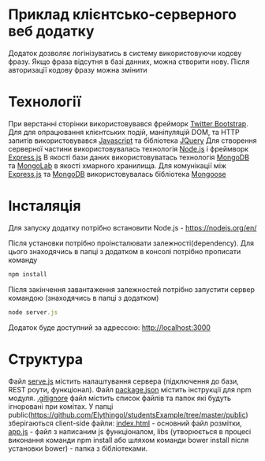 # Приклад клієнтсько-серверного веб додатку
Додаток дозволяє логінізуватись в систему використовуючи кодову фразу.
Якщо фраза відсутня в базі данних, можна створити нову. 
Після авторизації кодову фразу можна змінити 
# Технології
При верстанні сторінки використовувався фрейморк [Twitter Bootstrap](http://getbootstrap.com/).
Для для опрацювання клієнтських подій, маніпуляцій DOM, та HTTP запитів використовувався 
[Javascript](https://developer.mozilla.org/en-US/docs/Web/JavaScript) та бібліотека [JQuery](https://jquery.com/)
Для створення серверної частини використовувалась технологія [Node.js](https://nodejs.org/en/) і фреймворк [Express.js](http://expressjs.com/)
В якості бази даних використовуватась технологія [MongoDB](https://www.mongodb.org/) та [MongoLab](https://mongolab.com/) в якості хмарного хранилища.
Для комунікації між [Express.js](http://expressjs.com/) та [MongoDB](https://www.mongodb.org/) використовувалась бібліотека [Mongoose](http://mongoosejs.com/)
# Інсталяція

Для запуску додатку потрібно встановити Node.js - https://nodejs.org/en/

Після установки потрібно проінсталювати залежності(dependency). Для цього знаходячись в папці з додатком в консолі потрібно прописати команду
```js
npm install
```
Після закінчення завантаження залежностей потрібно запустити сервер командою (знаходячись в папці з додатком)
```js
node server.js
```
Додаток буде доступний за адрессою: [http://localhost:3000](http://localhost:3000)

# Структура
Файл [serve.js](https://github.com/Elythingol/studentsExample/blob/master/server.js) містить налаштування сервера (підключення до бази, REST роути, функціонал). Файл [package.json](https://github.com/Elythingol/studentsExample/blob/master/package.json) містить інструкції для npm модуля. [.gitignore](https://github.com/Elythingol/studentsExample/blob/master/.gitignore) файл містить список файлів та папок які будуть ігноровані при комітах. У папці public(https://github.com/Elythingol/studentsExample/tree/master/public) зберігаються client-side файли: [index.html](https://github.com/Elythingol/studentsExample/blob/master/public/index.html) - основний файл розмітки, [app.js](https://github.com/Elythingol/studentsExample/blob/master/public/app.js) - файл з написаним js функціоналом, libs (утворюється в процесі виконання команди npm install або шляхом команди bower install після установки bower) - папка з бібліотеками. 
